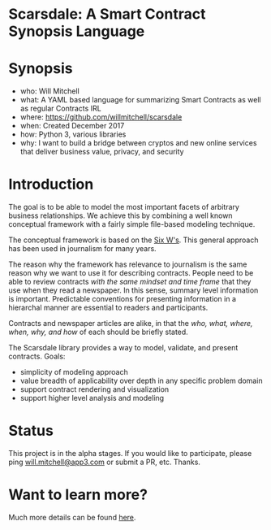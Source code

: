 # Scarsdale: A Smart Contract Synopsis Language

# Synopsis

- who: Will Mitchell
- what: A YAML based language for summarizing Smart Contracts as well as regular Contracts IRL
- where: https://github.com/willmitchell/scarsdale
- when: Created December 2017 
- how: Python 3, various libraries
- why: I want to build a bridge between cryptos and new online services that deliver business value, privacy, and security

# Introduction

The goal is to be able to model the most important facets of arbitrary business relationships.  We achieve this by combining a well known conceptual framework with a fairly simple file-based modeling technique.

The conceptual framework is based on the [Six W's](https://en.wikipedia.org/wiki/Five_Ws).  This general approach has been used in journalism for many years.

The reason why the framework has relevance to journalism is the same reason why we want to use it for describing contracts.  People need to be able to review contracts *with the same mindset and time frame* that they use when they read a newspaper.  In this sense, summary level information is important.  Predictable conventions for presenting information in a hierarchal manner are essential to readers and participants.

Contracts and newspaper articles are alike, in that the *who, what, where, when, why, and how* of each should be briefly stated.

The Scarsdale library provides a way to model, validate, and present contracts.  Goals:

- simplicity of modeling approach
- value breadth of applicability over depth in any specific problem domain
- support contract rendering and visualization
- support higher level analysis and modeling

# Status

This project is in the alpha stages.  If you would like to participate, please ping will.mitchell@app3.com or submit a PR, etc.  Thanks.

# Want to learn more?

Much more details can be found [here](https://github.com/willmitchell/scarsdale/blob/master/docs/index.md).

